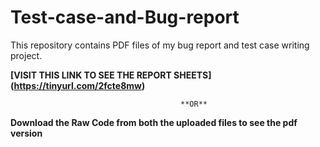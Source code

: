 # Test-case-and-Bug-report
This repository contains PDF files of my bug report and test case writing project.

**[VISIT THIS LINK TO SEE THE REPORT SHEETS]   (https://tinyurl.com/2fcte8mw)**

                                          **OR**
                                          
**Download the Raw Code from both the uploaded files to see the pdf version**

